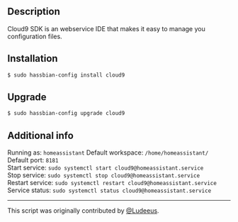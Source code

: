 ## Description
Cloud9 SDK is an webservice IDE that makes it easy to manage you configuration files.

## Installation
```bash
$ sudo hassbian-config install cloud9
```

## Upgrade
```bash
$ sudo hassbian-config upgrade cloud9
```

## Additional info
Running as: `homeassistant`
Default workspace: `/home/homeassistant/`    
Default port: `8181`  
Start service: `sudo systemctl start cloud9@homeassistant.service`  
Stop service: `sudo systemctl stop cloud9@homeassistant.service`  
Restart service: `sudo systemctl restart cloud9@homeassistant.service`  
Service status: `sudo systemctl status cloud9@homeassistant.service`

***
This script was originally contributed by [@Ludeeus](https://github.com/ludeeus).
